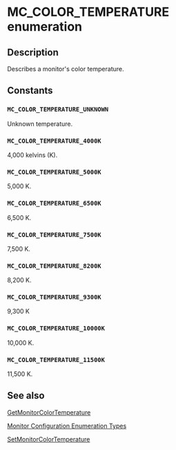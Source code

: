 # MC_COLOR_TEMPERATURE enumeration

## Description

Describes a monitor's color temperature.

## Constants

### `MC_COLOR_TEMPERATURE_UNKNOWN`

Unknown temperature.

### `MC_COLOR_TEMPERATURE_4000K`

4,000 kelvins (K).

### `MC_COLOR_TEMPERATURE_5000K`

5,000 K.

### `MC_COLOR_TEMPERATURE_6500K`

6,500 K.

### `MC_COLOR_TEMPERATURE_7500K`

7,500 K.

### `MC_COLOR_TEMPERATURE_8200K`

8,200 K.

### `MC_COLOR_TEMPERATURE_9300K`

9,300 K

### `MC_COLOR_TEMPERATURE_10000K`

10,000 K.

### `MC_COLOR_TEMPERATURE_11500K`

11,500 K.

## See also

[GetMonitorColorTemperature](https://learn.microsoft.com/windows/desktop/api/highlevelmonitorconfigurationapi/nf-highlevelmonitorconfigurationapi-getmonitorcolortemperature)

[Monitor Configuration Enumeration Types](https://learn.microsoft.com/windows/desktop/Monitor/monitor-configuration-enumeration-types)

[SetMonitorColorTemperature](https://learn.microsoft.com/windows/desktop/api/highlevelmonitorconfigurationapi/nf-highlevelmonitorconfigurationapi-setmonitorcolortemperature)